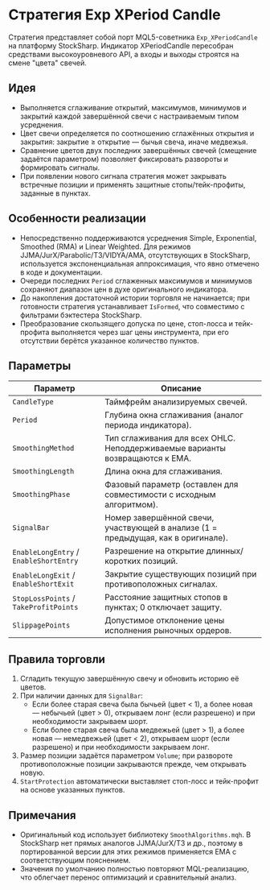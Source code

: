 # Стратегия Exp XPeriod Candle

Стратегия представляет собой порт MQL5-советника `Exp_XPeriodCandle` на платформу StockSharp. Индикатор XPeriodCandle пересобран средствами высокоуровневого API, а входы и выходы строятся на смене "цвета" свечей.

## Идея

* Выполняется сглаживание открытий, максимумов, минимумов и закрытий каждой завершённой свечи с настраиваемым типом усреднения.
* Цвет свечи определяется по соотношению сглажённых открытия и закрытия: закрытие ≥ открытие — бычья свеча, иначе медвежья.
* Сравнение цветов двух последних завершённых свечей (смещение задаётся параметром) позволяет фиксировать развороты и формировать сигналы.
* При появлении нового сигнала стратегия может закрывать встречные позиции и применять защитные стопы/тейк-профиты, заданные в пунктах.

## Особенности реализации

* Непосредственно поддерживаются усреднения Simple, Exponential, Smoothed (RMA) и Linear Weighted. Для режимов JJMA/JurX/Parabolic/T3/VIDYA/AMA, отсутствующих в StockSharp, используется экспоненциальная аппроксимация, что явно отмечено в коде и документации.
* Очереди последних `Period` сглаженных максимумов и минимумов сохраняют диапазон цен в духе оригинального индикатора.
* До накопления достаточной истории торговля не начинается; при готовности стратегия устанавливает `IsFormed`, что совместимо с фильтрами бэктестера StockSharp.
* Преобразование скользящего допуска по цене, стоп-лосса и тейк-профита выполняется через шаг цены инструмента, при его отсутствии берётся указанное количество пунктов.

## Параметры

| Параметр | Описание |
|----------|----------|
| `CandleType` | Таймфрейм анализируемых свечей. |
| `Period` | Глубина окна сглаживания (аналог периода индикатора). |
| `SmoothingMethod` | Тип сглаживания для всех OHLC. Неподдерживаемые варианты возвращаются к EMA. |
| `SmoothingLength` | Длина окна для сглаживания. |
| `SmoothingPhase` | Фазовый параметр (оставлен для совместимости с исходным алгоритмом). |
| `SignalBar` | Номер завершённой свечи, участвующей в анализе (1 = предыдущая, как в оригинале). |
| `EnableLongEntry` / `EnableShortEntry` | Разрешение на открытие длинных/коротких позиций. |
| `EnableLongExit` / `EnableShortExit` | Закрытие существующих позиций при противоположных сигналах. |
| `StopLossPoints` / `TakeProfitPoints` | Расстояние защитных стопов в пунктах; 0 отключает защиту. |
| `SlippagePoints` | Допустимое отклонение цены исполнения рыночных ордеров. |

## Правила торговли

1. Сгладить текущую завершённую свечу и обновить историю её цветов.
2. При наличии данных для `SignalBar`:
   * Если более старая свеча была бычьей (цвет < 1), а более новая — небычьей (цвет > 0), открываем лонг (если разрешено) и при необходимости закрываем шорт.
   * Если более старая свеча была медвежьей (цвет > 1), а более новая — немедвежьей (цвет < 2), открываем шорт (если разрешено) и при необходимости закрываем лонг.
3. Размер позиции задаётся параметром `Volume`; при развороте противоположные позиции закрываются прежде, чем открывать новую.
4. `StartProtection` автоматически выставляет стоп-лосс и тейк-профит на основе указанных пунктов.

## Примечания

* Оригинальный код использует библиотеку `SmoothAlgorithms.mqh`. В StockSharp нет прямых аналогов JJMA/JurX/T3 и др., поэтому в портированной версии для этих режимов применяется EMA с соответствующим пояснением.
* Значения по умолчанию полностью повторяют MQL-реализацию, что облегчает перенос оптимизаций и сравнительный анализ.
